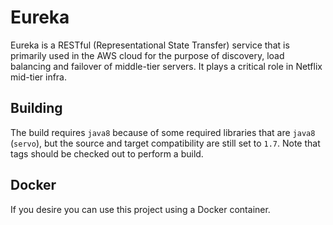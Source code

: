 Eureka
======

Eureka is a RESTful (Representational State Transfer) service that is primarily used in the AWS cloud for the purpose of
discovery, load balancing and failover of middle-tier servers. It plays a critical role in Netflix mid-tier infra.

Building
--------
The build requires `java8` because of some required libraries that are `java8` (`servo`), but the source and target
compatibility are still set to `1.7`. Note that tags should be checked out to perform a build.

Docker
------------
If you desire you can use this project using a Docker container.